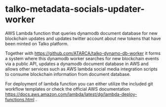 # talko-metadata-socials-updater-worker
AWS Lambda function that queries dynamodb document database for new blockchain updates and updates twitter account about new tokens that have been minted on Talko platform.

Together with https://github.com/ATARCA/talko-dynamo-db-worker it forms a system where this dynamodb worker searches for new blockchain events via a public API, updates a dynamodb document database in AWS and allows other services such as AWS lambda social media integration scripts to consume blockchain information from document database.

For deployment of lambda function you can either utilize the included git workflow templates or check the official AWS documentation https://docs.aws.amazon.com/lambda/latest/dg/lambda-deploy-functions.html .
